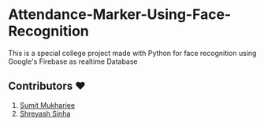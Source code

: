 # Attendance-Marker-Using-Face-Recognition

This is a special college project made with Python for face recognition using Google's Firebase as realtime Database



## Contributors ❤️
 1. [Sumit Mukharjee](https://github.com/sumitishere)
 2. [Shreyash Sinha](https://github.com/shreyash07cod)




